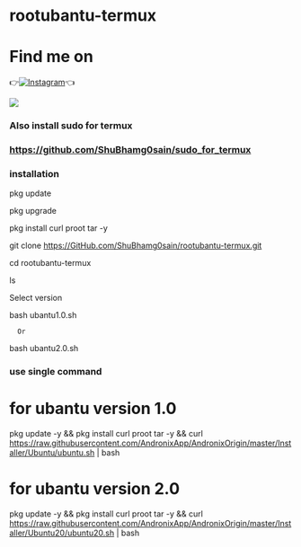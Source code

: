 # rootubantu-termux

# Find me on 

👉[![Instagram](https://img.shields.io/badge/INSTAGRAM-FOLLOW-red?style=for-the-badge&logo=instagram)](https://www.instagram.com/shubham_g0sain)👈

![ ](https://github.com/shubhamggosai/rootubantu-termux/blob/master/IMG_20200916_180231.jpg)

### Also install sudo for termux

### https://github.com/ShuBhamg0sain/sudo_for_termux


### installation
 pkg update

 pkg upgrade

 pkg install curl proot tar -y

 git clone https://GitHub.com/ShuBhamg0sain/rootubantu-termux.git
 
 cd rootubantu-termux
 
 ls

 Select version

 bash ubantu1.0.sh 

      Or 

 bash ubantu2.0.sh
 
### use single command
 # for ubantu version 1.0

 pkg update -y && pkg install curl proot tar -y && curl https://raw.githubusercontent.com/AndronixApp/AndronixOrigin/master/Installer/Ubuntu/ubuntu.sh | bash
 
 # for ubantu version 2.0
 
 pkg update -y && pkg install curl proot tar -y && curl https://raw.githubusercontent.com/AndronixApp/AndronixOrigin/master/Installer/Ubuntu20/ubuntu20.sh | bash




